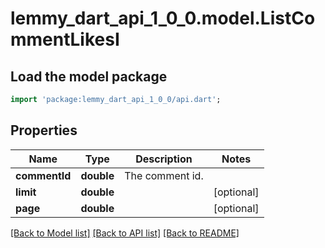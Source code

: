 # lemmy_dart_api_1_0_0.model.ListCommentLikesI

## Load the model package
```dart
import 'package:lemmy_dart_api_1_0_0/api.dart';
```

## Properties
Name | Type | Description | Notes
------------ | ------------- | ------------- | -------------
**commentId** | **double** | The comment id. | 
**limit** | **double** |  | [optional] 
**page** | **double** |  | [optional] 

[[Back to Model list]](../README.md#documentation-for-models) [[Back to API list]](../README.md#documentation-for-api-endpoints) [[Back to README]](../README.md)


